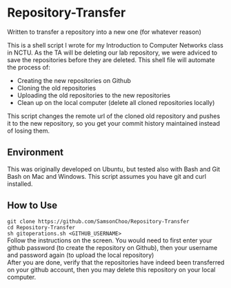 # Repository-Transfer
Written to transfer a repository into a new one (for whatever reason)

This is a shell script I wrote for my Introduction to Computer Networks class in NCTU. As the TA will be deleting our lab repository, we were adviced to save the repositories before they are deleted. This shell file will automate the process of:
 * Creating the new repositories on Github
 * Cloning the old repositories
 * Uploading the old repositories to the new repositories
 * Clean up on the local computer (delete all cloned repositories locally)
 
This script changes the remote url of the cloned old repository and pushes it to the new repository, so you get your commit history maintained instead of losing them.
 
## Environment
This was originally developed on Ubuntu, but tested also with Bash and Git Bash on Mac and Windows.
This script assumes you have git and curl installed.

## How to Use
```git clone https://github.com/SamsonChoo/Repository-Transfer```  
```cd Repository-Transfer```  
```sh gitoperations.sh <GITHUB_USERNAME>```  
Follow the instructions on the screen. You would need to first enter your github password (to create the repository on Github), then your username and password again (to upload the local repository)  
After you are done, verify that the repositories have indeed been transferred on your github account, then you may delete this repository on your local computer.
